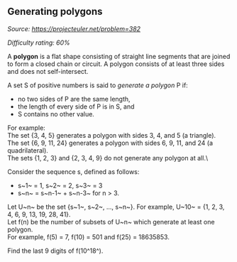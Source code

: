 Generating polygons
-------------------

*Source: https://projecteuler.net/problem=382*


*Difficulty rating: 60%*

A **polygon** is a flat shape consisting of straight line segments that
are joined to form a closed chain or circuit. A polygon consists of at
least three sides and does not self-intersect.

A set S of positive numbers is said to *generate a polygon* P if:

-   no two sides of P are the same length,
-   the length of every side of P is in S, and
-   S contains no other value.

For example:\
 The set {3, 4, 5} generates a polygon with sides 3, 4, and 5 (a
triangle).\
 The set {6, 9, 11, 24} generates a polygon with sides 6, 9, 11, and 24
(a quadrilateral).\
 The sets {1, 2, 3} and {2, 3, 4, 9} do not generate any polygon at
all.\

Consider the sequence s, defined as follows:

-   s~1~ = 1, s~2~ = 2, s~3~ = 3
-   s~n~ = s~n-1~ + s~n-3~ for n \> 3.

Let U~n~ be the set {s~1~, s~2~, ..., s~n~}. For example, U~10~ = {1, 2,
3, 4, 6, 9, 13, 19, 28, 41}.\
 Let f(n) be the number of subsets of U~n~ which generate at least one
polygon.\
 For example, f(5) = 7, f(10) = 501 and f(25) = 18635853.

Find the last 9 digits of f(10^18^).
